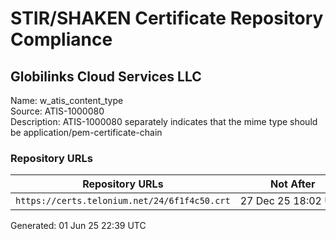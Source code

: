 # STIR/SHAKEN Certificate Repository Compliance

## Globilinks Cloud Services LLC

Name: w_atis_content_type\
Source: ATIS-1000080\
Description: ATIS-1000080 separately indicates that the mime type should be application/pem-certificate-chain
### Repository URLs

| Repository URLs | Not After |  Problems | Link |
|-----------------|-----------|-----------|------|
| `https://certs.telonium.net/24/6f1f4c50.crt` | 27&#160;Dec&#160;25&#160;18:02&#160;UTC | true | [view](../../REPOS/f29428e9b958ae650294aa6ddce61aa1fca150de/README.md) |


Generated: 01 Jun 25 22:39 UTC